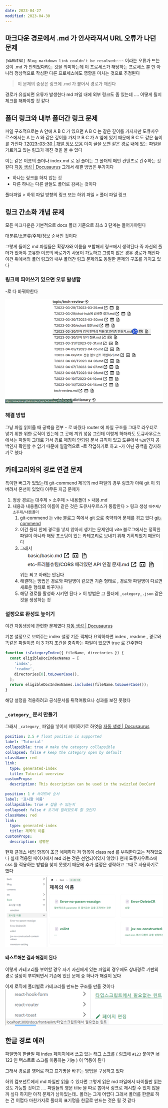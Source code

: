 ```yaml
---
date: 2023-04-27
modified: 2023-04-30
---
```


## 마크다운 경로에서 .md 가 안사라져서 URL 오류가 나던 문제

`[WARNING] Blog markdown link couldn't be resolved:~~~` 이라는 오류가 뜨는 것이 .md 가 안되었다라는 것을 의미하는데
이 프로세스가 해당하는 프로세스 뿐 만 아니라 정상적으로 작성한 다른 프로세스에도 영향을 미치는 것으로 추정된다

> 이 문제의 증상은 링크에 .md 가 붙어서 경로가 깨진다

경로가 유실되면 오류가 발생한다
md 파일 내에 외부 링크도 좀 있는데 .... 어떻게 될지 체크를 해봐야할 것 같다

## 폴더 링크와 내부 폴더간 링크 문제

파일 구조적으로는 A 안에 A B C 가 있으면 A B C 는 같은 깊이를 가지지만
도큐사우르스에서는 A 는 A 와 같은 깊이를 가지고 B C 가 A 옆에 있기 때문에 B C 도 같은 높이를 가진다
[T2023-03-30 | 개발 정보 모음](https://mineclover.github.io/docs/topic/tech-review/T2023-03-30) 이쪽 글을 보면 같은 경로 내에 있는 파일을 가르키고 있는 링크가 깨진 것을 볼 수 있다

이는 같은 이름의 폴더나 index.md 로 된 폴더는 그 폴더의 메인 컨텐츠로 간주하는 것 같다
[자동 생성 | Docusaurus](https://docusaurus.io/ko/docs/sidebar/autogenerated#category-item-metadata)
그래서 해결 방법은 두가지다

- 하나는 링크를 하지 않는 것
- 다른 하나는 다른 글들도 폴더로 감싸는 것이다

폴더파일 > 하위 파일 방향의 링크 또는 하위 파일 > 폴더 파일 링크

## 링크 간소화 개념 문제

모든 마크다운은 기본적으로
docs 폴더 기준으로 최소
3 단계는 들어가야된다

대분류/소분류/주제/정보
순서인 것이다

그렇게 들어온 md 파일들은 확장자와 이름을 포함해서 링크에서 생략된다
즉 자신의 폴더가 있어야 고유한 이름의 바로가기 사용이 가능하고
그렇지 않은 경우 경로가 깨진다
이건 위에서의 폴더 링크와 내부 폴더간 링크 문제와도 동일한 문제의 구조를 가지고 있다

### 링크에 띄어쓰기 있으면 오류 발생함

-로 다 바꿔야한다

![](file/link-issue.png)

### 해결 방법

그냥 파일 읽어올 때 공백을 전부 - 로 바꿨다
router 에 파일 구조를 그대로 라우터로 넣기 위한 위한 로직이 있는데 그 곳에 끼워 넣음
그런데 이렇게 하더라도 도큐사우르스에서는 파일이 그대로 가서 경로 매칭이 안되림
문서 규칙이 있고 도큐에서 `%20`인지 공백인지 확인할 수 없기 때문에
일괄적으로 -로 작업하기로 하고 -가 아닌 공백을 감지하기로 했다

## 카테고리와의 경로 연결 문제

특이한 버그가 있었는데
git-commend 제목의 md 파일의 경우 링크가 아예 git 이 되버려서 혼선이 있었다
아무튼 지금 문제가

1. 정상 경로는 대주제 > 소주제 > 내용폴더 > 내용.md
2. 내용과 내용폴더의 이름이 같은 것은 도큐사우르스가 통합한다 > 링크 생성 `대주제/소주제/내용폴더`
   1. git-commend 는 vite 블로그 쪽에서 git 으로 축약되어 문제를 겪고 있다 [git-commend](../../../work/git/git-commend)
   2. 이건 폴더 안에 경로를 넣지 않아서 생기는 문제인데 vite 블로그에서는 정확한 파일이 아니라 해당 포스팅이 있는 카테고리로 보내기 위해 기획되었기 때문이다
   3. 그래서 ![](file/link-issue-1.png) 위는 되고 아래는 안된다
   4. 해결하는 방법은 경로와 파일명이 같으면 기존 형태로 , 경로와 파일명이 다르면 새로운 형태로 바꾸거나
   5. 해당 경로를 활성화 시키면 된다 > 이 방법은 그 폴더에 `_category_.json` 같은 것을 생성하는 것

### 설정으로 완성도 높이기

이건 자동생성에 관련한 문제였다
[자동 생성 | Docusaurus](https://docusaurus.io/ko/docs/sidebar/autogenerated#category-item-metadata)

기본 설정으로 보여주는 index 설정 기준 객체다
요약하자면 index , readme , 경로와 똑같은 파일이름
이 3 가지 조건을 충족하는 파일이 있으면 true 로 간주한다

```js
function isCategoryIndex({ fileName, directories }) {
  const eligibleDocIndexNames = [
    'index',
    'readme',
    directories[0].toLowerCase(),
  ];
  return eligibleDocIndexNames.includes(fileName.toLowerCase());
}
```

해당 설정을 적용하려고 공식문서를 뒤젹여봤으나 성과를 보진 못했다

### `_category_` 문서 만들기

그래서 `_category_` 파일을 넣어서 제어하기로 하엿음
[자동 생성 | Docusaurus](https://docusaurus.io/ko/docs/sidebar/autogenerated#category-item-metadata)

```yaml
position: 2.5 # float position is supported
label: 'Tutorial'
collapsible: true # make the category collapsible
collapsed: false # keep the category open by default
className: red
link:
  type: generated-index
  title: Tutorial overview
customProps:
  description: This description can be used in the swizzled DocCard
```

```yaml _category_.yml
position: 1 # 사이드바 순서
label: '표시할 이름'
collapsible: true # 접을 수 있는지
collapsed: false # 초기에 얼려있도록 할 것인지
className: red
link:
  type: generated-index
  title: 제목의 이름
customProps:
  description: 설명문
```

현재 클래스 네임 항목이 조금 애매하다
저 항목이 class red 를 부여한다고는 적혀있으나 실제 적용된 페이지에서 red 라는 것은 선언되어있지 않았다
현재 도큐사우르스에 css 를 적용하는 방법을 찾지 못했기 때문에 추가 설정은 생략하고 그대로 사용하기로 했다
![](file/link-issue-2.png)

#### 테스트해본 결과 해결이 된다

이렇게 카테고리를 부여할 경우
자기 자신에게 있는 파일의 경우에도 상대경로 기반의 경로 설정이 부여되면서
기존에 있던 문제 중 하나가 해결이 됬다

이제 로직에 폴더별로 카테고리를 만드는 구조를 만들 것이다
![](file/link-issue-3.png)

## 한글 경로 에러

파일명이 한글일 때 index 페이지에서 쓰고 있는 태그 스크롤 ( 링크에 `#123` 붙이면 id 123 인 텍스트로 스크롤 이동하는 기능 ) 이 먹통이 된다

그래서 경로를 영어로 하고 표기명을 바꾸는 방법을 구상하고 있다

하위 컴포넌트에서 md 파일만 읽을 수 있다면 그렇게 읽은 md 파일에서 타이틀만 읽는 것도 가능할 것이고 .... 파일들의 영문 tilte 을 따로 뽑아서 링크로 제시할 수 있지 않을까 싶다
하지만 아직 문제가 남아있는데.. 폴더는 그게 어렵다 그래서 폴더를 한글로 하는 건 어렵다 마찬가지로 폴더의 표기명을 한글로 만드는 것은 될 것 같다
